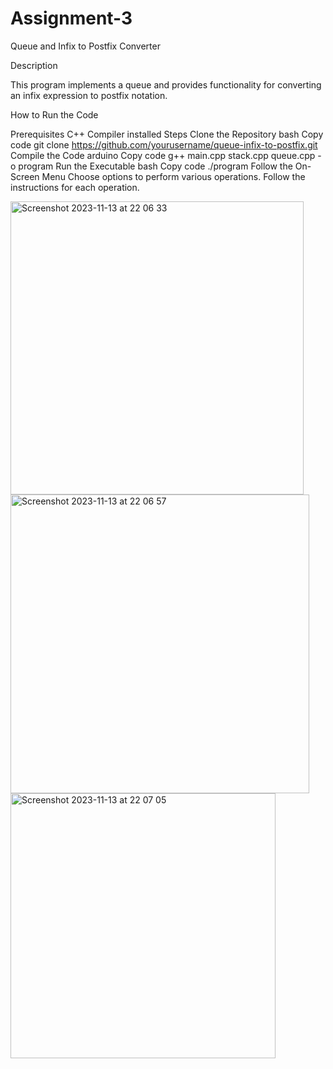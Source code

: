 # Assignment-3
Queue and Infix to Postfix Converter

Description

This program implements a queue and provides functionality for converting an infix expression to postfix notation.

How to Run the Code

Prerequisites
C++ Compiler installed
Steps
Clone the Repository
bash
Copy code
git clone https://github.com/yourusername/queue-infix-to-postfix.git
Compile the Code
arduino
Copy code
g++ main.cpp stack.cpp queue.cpp -o program
Run the Executable
bash
Copy code
./program
Follow the On-Screen Menu
Choose options to perform various operations.
Follow the instructions for each operation.

<img width="469" alt="Screenshot 2023-11-13 at 22 06 33" src="https://github.com/Yagna-Patel/Assignment-3/assets/123590214/024aaf47-b507-4455-b256-bc725977621f">
<img width="478" alt="Screenshot 2023-11-13 at 22 06 57" src="https://github.com/Yagna-Patel/Assignment-3/assets/123590214/88a6bbc3-8786-4b36-aa94-f8bf48c2700d">
<img width="424" alt="Screenshot 2023-11-13 at 22 07 05" src="https://github.com/Yagna-Patel/Assignment-3/assets/123590214/238b1c9a-61ef-4a99-b235-3028863d618f">
